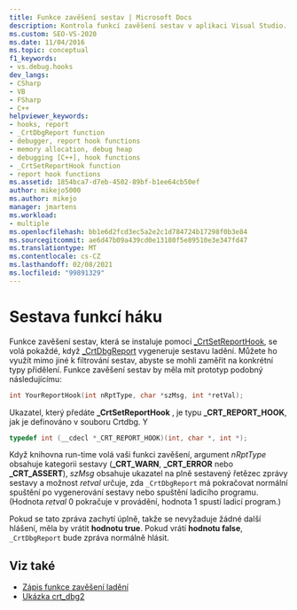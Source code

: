 ```yaml
---
title: Funkce zavěšení sestav | Microsoft Docs
description: Kontrola funkcí zavěšení sestav v aplikaci Visual Studio. Funkce zavěšení sestav, která se instaluje pomocí _CrtSetReportHook, se volá pokaždé, když _CrtDbgReport vygeneruje sestavu ladění.
ms.custom: SEO-VS-2020
ms.date: 11/04/2016
ms.topic: conceptual
f1_keywords:
- vs.debug.hooks
dev_langs:
- CSharp
- VB
- FSharp
- C++
helpviewer_keywords:
- hooks, report
- _CrtDbgReport function
- debugger, report hook functions
- memory allocation, debug heap
- debugging [C++], hook functions
- _CrtSetReportHook function
- report hook functions
ms.assetid: 1854bca7-d7eb-4502-89bf-b1ee64cb50ef
author: mikejo5000
ms.author: mikejo
manager: jmartens
ms.workload:
- multiple
ms.openlocfilehash: bb1e6d2fcd3ec5a2e2c1d784724b17298f0b3e84
ms.sourcegitcommit: ae6d47b09a439cd0e13180f5e89510e3e347fd47
ms.translationtype: MT
ms.contentlocale: cs-CZ
ms.lasthandoff: 02/08/2021
ms.locfileid: "99891329"
---
```

# <a name="report-hook-functions"></a>Sestava funkcí háku
Funkce zavěšení sestav, která se instaluje pomocí [_CrtSetReportHook](/cpp/c-runtime-library/reference/crtsetreporthook), se volá pokaždé, když [_CrtDbgReport](/cpp/c-runtime-library/reference/crtdbgreport-crtdbgreportw) vygeneruje sestavu ladění. Můžete ho využít mimo jiné k filtrování sestav, abyste se mohli zaměřit na konkrétní typy přidělení. Funkce zavěšení sestav by měla mít prototyp podobný následujícímu:

```cpp
int YourReportHook(int nRptType, char *szMsg, int *retVal);
```

 Ukazatel, který předáte **_CrtSetReportHook** , je typu **_CRT_REPORT_HOOK**, jak je definováno v souboru Crtdbg. Y

```cpp
typedef int (__cdecl *_CRT_REPORT_HOOK)(int, char *, int *);
```

 Když knihovna run-time volá vaši funkci zavěšení, argument *nRptType* obsahuje kategorii sestavy (**_CRT_WARN**, **_CRT_ERROR** nebo **_CRT_ASSERT**), *szMsg* obsahuje ukazatel na plně sestavený řetězec zprávy sestavy a možnost *retval* určuje, zda `_CrtDbgReport` má pokračovat normální spuštění po vygenerování sestavy nebo spuštění ladicího programu. (Hodnota *retval* 0 pokračuje v provádění, hodnota 1 spustí ladicí program.)

 Pokud se tato zpráva zachytí úplně, takže se nevyžaduje žádné další hlášení, měla by vrátit **hodnotu true**. Pokud vrátí **hodnotu false**, `_CrtDbgReport` bude zpráva normálně hlásit.

## <a name="see-also"></a>Viz také
- [Zápis funkce zavěšení ladění](../debugger/debug-hook-function-writing.md)
- [Ukázka crt_dbg2](https://github.com/Microsoft/VCSamples/tree/master/VC2010Samples/crt/crt_dbg2)
